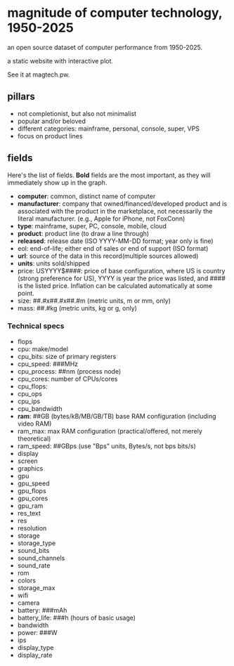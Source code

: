 # magnitude of computer technology, 1950-2025

an open source dataset of computer performance from 1950-2025.

a static website with interactive plot.

See it at magtech.pw.

## pillars

- not completionist, but also not minimalist
- popular and/or beloved
- different categories: mainframe, personal, console, super, VPS
- focus on product lines

## fields

Here's the list of fields.  **Bold** fields are the most important, as they will immediately show up in the graph.

- **computer**: common, distinct name of computer
- **manufacturer**: company that owned/financed/developed product and is associated with the product in the marketplace, not necessarily the literal manufacturer. (e.g., Apple for iPhone, not FoxConn)
- **type**: mainframe, super, PC, console, mobile, cloud
- **product**: product line (to draw a line through)
- **released**: release date (ISO YYYY-MM-DD format; year only is fine)
- eol: end-of-life; either end of sales or end of support (ISO format)
- **url**: source of the data in this record(multiple sources allowed)
- **units**: units sold/shipped
- price: USYYYY$####: price of base configuration, where US is country (strong preference for US), YYYY is year the price was listed, and #### is the listed price.  Inflation can be calculated automatically at some point.
- size: ##.#x##.#x##.#m (metric units, m or mm, only)
- mass: ##.#kg (metric units, kg or g, only)

### Technical specs
- flops
- cpu: make/model
- cpu_bits: size of primary registers
- cpu_speed: ###MHz
- cpu_process: ##nm (process node)
- cpu_cores: number of CPUs/cores
- cpu_flops:
- cpu_ops
- cpu_ips
- cpu_bandwidth
- **ram**: ##GB (bytes/kB/MB/GB/TB) base RAM configuration (including video RAM)
- ram_max: max RAM configuration (practical/offered, not merely theoretical)
- ram_speed: ##GBps (use "Bps" units, Bytes/s, not bps bits/s)
- display
- screen
- graphics
- gpu
- gpu_speed
- gpu_flops
- gpu_cores
- gpu_ram
- res_text
- res
- resolution
- storage
- storage_type
- sound_bits
- sound_channels
- sound_rate
- rom
- colors
- storage_max
- wifi
- camera
- battery: ###mAh
- battery_life: ###h (hours of basic usage)
- bandwidth
- power: ###W
- ips
- display_type
- display_rate
